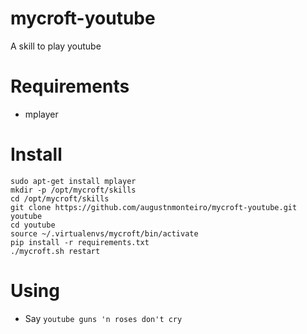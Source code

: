 # mycroft-youtube
A skill to play youtube

# Requirements 
* mplayer

# Install
    sudo apt-get install mplayer
    mkdir -p /opt/mycroft/skills
    cd /opt/mycroft/skills
    git clone https://github.com/augustnmonteiro/mycroft-youtube.git youtube
    cd youtube
    source ~/.virtualenvs/mycroft/bin/activate
    pip install -r requirements.txt
    ./mycroft.sh restart

# Using
* Say `youtube guns 'n roses don't cry`
